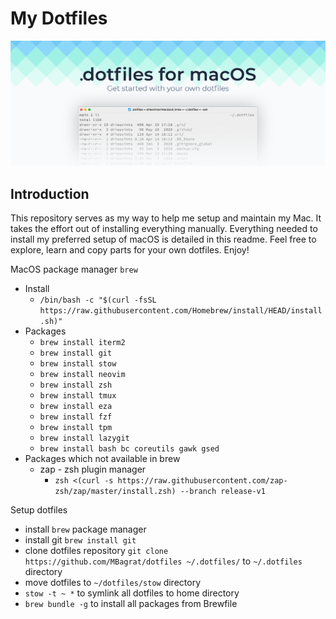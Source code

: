# My Dotfiles

![Banner](art/banner-2x.png)

## Introduction

This repository serves as my way to help me setup and maintain my Mac. It takes the effort out of installing everything
manually. Everything needed to install my preferred setup of macOS is detailed in this readme. Feel free to explore,
learn and copy parts for your own dotfiles. Enjoy!

MacOS package manager `brew`

- Install
  - `/bin/bash -c "$(curl -fsSL https://raw.githubusercontent.com/Homebrew/install/HEAD/install.sh)"`
- Packages
  - `brew install iterm2` <!-- terminal emulator -->
  - `brew install git` <!-- version control system -->
  - `brew install stow` <!-- symlink farm manager -->
  - `brew install neovim` <!-- text editor -->
  - `brew install zsh` <!-- after installing z shell manualy instal zap plugin manager -->
  - `brew install tmux` <!-- terminal multiplexer -->
  - `brew install eza` <!-- Maintained modern replacement for 'ls' -->
  - `brew install fzf` <!-- fuzzy finder -->
  - `brew install tpm` <!-- after installing tmux plugin manager execute `< prefix > + shift+I` to install plugins -->
  - `brew install lazygit` <!-- simple terminal UI for git commands -->
  - `brew install bash bc coreutils gawk gsed` <!-- GNU utilities -->
- Packages which not available in brew
  - zap - zsh plugin manager
    - `zsh <(curl -s https://raw.githubusercontent.com/zap-zsh/zap/master/install.zsh) --branch release-v1`

Setup dotfiles

- install `brew` package manager
- install git `brew install git`
- clone dotfiles repository `git clone https://github.com/MBagrat/dotfiles ~/.dotfiles/` to `~/.dotfiles` directory
- move dotfiles to `~/dotfiles/stow` directory
- `stow -t ~ *` to symlink all dotfiles to home directory
- `brew bundle -g` to install all packages from Brewfile
